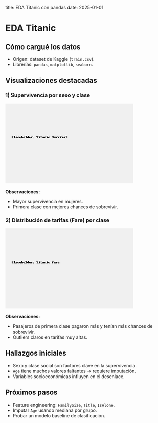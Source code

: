 title: EDA Titanic con pandas
date: 2025-01-01

# EDA Titanic

## Cómo cargué los datos
- Origen: dataset de Kaggle (`train.csv`).
- Librerías: `pandas`, `matplotlib`, `seaborn`.

## Visualizaciones destacadas

### 1) Supervivencia por sexo y clase
![Survival por clase y sexo](assets/img/titanic_survival.png)

**Observaciones:**
- Mayor supervivencia en mujeres.
- Primera clase con mejores chances de sobrevivir.

### 2) Distribución de tarifas (Fare) por clase
![Boxplot Fare](assets/img/titanic_fare.png)

**Observaciones:**
- Pasajeros de primera clase pagaron más y tenían más chances de sobrevivir.
- Outliers claros en tarifas muy altas.

## Hallazgos iniciales
- Sexo y clase social son factores clave en la supervivencia.
- `Age` tiene muchos valores faltantes → requiere imputación.
- Variables socioeconómicas influyen en el desenlace.

## Próximos pasos
- Feature engineering: `FamilySize`, `Title`, `IsAlone`.
- Imputar `Age` usando mediana por grupo.
- Probar un modelo baseline de clasificación.
